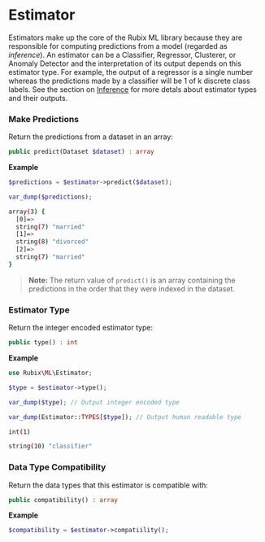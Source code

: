 # Estimator
Estimators make up the core of the Rubix ML library because they are responsible for computing predictions from a model (regarded as *inference*). An estimator can be a Classifier, Regressor, Clusterer, or Anomaly Detector and the interpretation of its output depends on this estimator type. For example, the output of a regressor is a single number whereas the predictions made by a classifier will be 1 of k discrete class labels. See the section on [Inference](inference.md) for more detals about estimator types and their outputs.

### Make Predictions
Return the predictions from a dataset in an array:
```php
public predict(Dataset $dataset) : array
```

**Example**

```php
$predictions = $estimator->predict($dataset);

var_dump($predictions);
```

```sh
array(3) {
  [0]=>
  string(7) "married"
  [1]=>
  string(8) "divorced"
  [2]=>
  string(7) "married"
}
```

> **Note:** The return value of `predict()` is an array containing the predictions in the order that they were indexed in the dataset.

### Estimator Type
Return the integer encoded estimator type:
```php
public type() : int
```

**Example**

```php
use Rubix\ML\Estimator;

$type = $estimator->type();

var_dump($type); // Output integer encoded type

var_dump(Estimator::TYPES[$type]); // Output human readable type
```

```sh
int(1)

string(10) "classifier"
```

### Data Type Compatibility
Return the data types that this estimator is compatible with:
```php
public compatibility() : array
```

**Example**

```php
$compatibility = $estimator->compatiility();
```